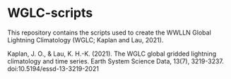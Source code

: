 # WGLC-scripts

This repository contains the scripts used to create the WWLLN Global Lightning Climatology (WGLC; Kaplan and Lau, 2021).


Kaplan, J. O., & Lau, K. H.-K. (2021). The WGLC global gridded lightning climatology and time series. Earth System Science Data, 13(7), 3219-3237. doi:10.5194/essd-13-3219-2021
